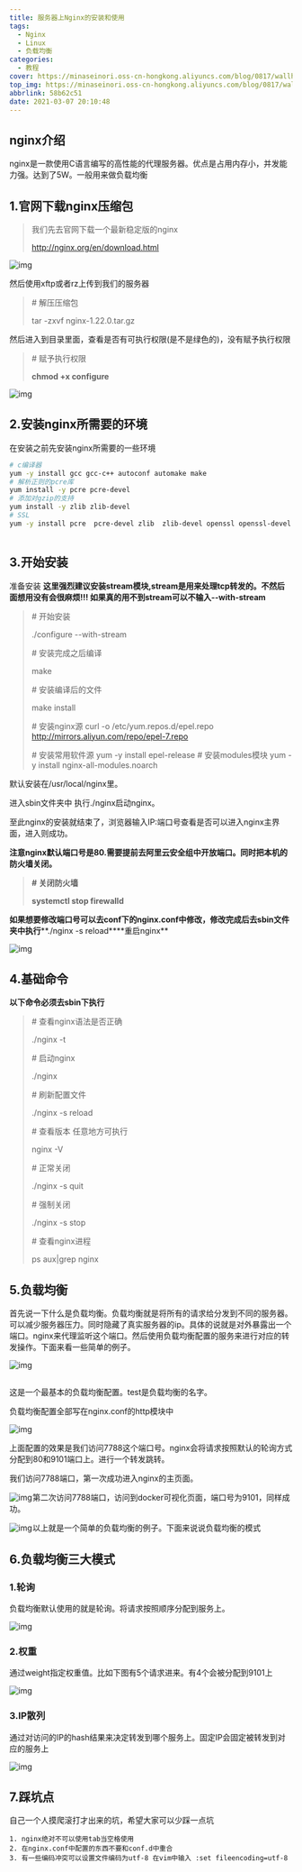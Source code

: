 ```yaml
---
title: 服务器上Nginx的安装和使用
tags:
  - Nginx
  - Linux
  - 负载均衡
categories:
  - 教程
cover: https://minaseinori.oss-cn-hongkong.aliyuncs.com/blog/0817/wallhaven-y88x6k_1920x1080.png
top_img: https://minaseinori.oss-cn-hongkong.aliyuncs.com/blog/0817/wallhaven-y88x6k_1920x1080.png
abbrlink: 58b62c51
date: 2021-03-07 20:10:48
---
```


##  nginx介绍

​    nginx是一款使用C语言编写的高性能的代理服务器。优点是占用内存小，并发能力强。达到了5W。一般用来做负载均衡   

## 1.官网下载nginx压缩包

> 我们先去官网下载一个最新稳定版的nginx
>
> http://nginx.org/en/download.html

 ![img](https://minaseinori.oss-cn-hongkong.aliyuncs.com/%E6%95%99%E5%AD%A6%E7%9B%AE%E5%BD%95/202305011451254.png)![点击并拖拽以移动](data:image/gif;base64,R0lGODlhAQABAPABAP///wAAACH5BAEKAAAALAAAAAABAAEAAAICRAEAOw==)

然后使用xftp或者rz上传到我们的服务器

> \# 解压压缩包
>
> tar -zxvf nginx-1.22.0.tar.gz

 然后进入到目录里面，查看是否有可执行权限(是不是绿色的)，没有赋予执行权限

> \# 赋予执行权限
>
> **chmod +x configure**

 ![img](https://minaseinori.oss-cn-hongkong.aliyuncs.com/%E6%95%99%E5%AD%A6%E7%9B%AE%E5%BD%95/202305011451991.png)![点击并拖拽以移动](data:image/gif;base64,R0lGODlhAQABAPABAP///wAAACH5BAEKAAAALAAAAAABAAEAAAICRAEAOw==)

## 2.安装nginx所需要的环境

在安装之前先安装nginx所需要的一些环境

```bash
# c编译器
yum -y install gcc gcc-c++ autoconf automake make
# 解析正则的pcre库
yum install -y pcre pcre-devel
# 添加对gzip的支持
yum install -y zlib zlib-devel
# SSL
yum -y install pcre  pcre-devel zlib  zlib-devel openssl openssl-devel
```

![点击并拖拽以移动](data:image/gif;base64,R0lGODlhAQABAPABAP///wAAACH5BAEKAAAALAAAAAABAAEAAAICRAEAOw==)

## 3.开始安装

准备安装 **这里强烈建议安装stream模块,stream是用来处理tcp转发的。不然后面想用没有会很麻烦!!! 如果真的用不到stream可以不输入--with-stream**

> \# 开始安装
>
> ./configure --with-stream
>
> \# 安装完成之后编译
>
> make
>
> \# 安装编译后的文件
>
> make install
>
> \# 安装nginx源
>  curl -o /etc/yum.repos.d/epel.repo http://mirrors.aliyun.com/repo/epel-7.repo
>
> \# 安装常用软件源
>  yum -y install epel-release
>  \# 安装modules模块
>  yum -y install nginx-all-modules.noarch

默认安装在/usr/local/nginx里。

进入sbin文件夹中 执行./nginx启动nginx。

至此nginx的安装就结束了，浏览器输入IP:端口号查看是否可以进入nginx主界面，进入则成功。

**注意nginx默认端口号是80.需要提前去阿里云安全组中开放端口。同时把本机的防火墙关闭。**

> **# 关闭防火墙**
>
> **systemctl stop firewalld**

**如果想要修改端口号可以去conf下的nginx.conf中修改，修改完成后去sbin文件夹中执行****./nginx -s reload****重启nginx**

![img](https://minaseinori.oss-cn-hongkong.aliyuncs.com/%E6%95%99%E5%AD%A6%E7%9B%AE%E5%BD%95/202305011451886.png)![点击并拖拽以移动](data:image/gif;base64,R0lGODlhAQABAPABAP///wAAACH5BAEKAAAALAAAAAABAAEAAAICRAEAOw==)

## 4.基础命令

**以下命令必须去sbin下执行**

> \# 查看nginx语法是否正确
>
> ./nginx -t
>
> \# 启动nginx
>
> ./nginx
>
> \# 刷新配置文件
>
> ./nginx -s reload
>
> \# 查看版本 任意地方可执行
>
> nginx -V
>
> \# 正常关闭
>
> ./nginx -s quit
>
> \# 强制关闭
>
> ./nginx -s stop
>
> \# 查看nginx进程
>
> ps aux|grep nginx

## 5.负载均衡

首先说一下什么是负载均衡。负载均衡就是将所有的请求给分发到不同的服务器。可以减少服务器压力。同时隐藏了真实服务器的ip。具体的说就是对外暴露出一个端口。nginx来代理监听这个端口。然后使用负载均衡配置的服务来进行对应的转发操作。下面来看一些简单的例子。

![img](https://minaseinori.oss-cn-hongkong.aliyuncs.com/%E6%95%99%E5%AD%A6%E7%9B%AE%E5%BD%95/202305011451823.jpeg)

![点击并拖拽以移动](data:image/gif;base64,R0lGODlhAQABAPABAP///wAAACH5BAEKAAAALAAAAAABAAEAAAICRAEAOw==)

 这是一个最基本的负载均衡配置。test是负载均衡的名字。

负载均衡配置全部写在nginx.conf的http模块中

 ![img](https://minaseinori.oss-cn-hongkong.aliyuncs.com/%E6%95%99%E5%AD%A6%E7%9B%AE%E5%BD%95/202305011452377.png)![点击并拖拽以移动](data:image/gif;base64,R0lGODlhAQABAPABAP///wAAACH5BAEKAAAALAAAAAABAAEAAAICRAEAOw==)

 上面配置的效果是我们访问7788这个端口号。nginx会将请求按照默认的轮询方式分配到80和9101端口上。进行一个转发跳转。

我们访问7788端口，第一次成功进入nginx的主页面。 

![img](https://minaseinori.oss-cn-hongkong.aliyuncs.com/%E6%95%99%E5%AD%A6%E7%9B%AE%E5%BD%95/202305011452506.png)![点击并拖拽以移动](data:image/gif;base64,R0lGODlhAQABAPABAP///wAAACH5BAEKAAAALAAAAAABAAEAAAICRAEAOw==)第二次访问7788端口，访问到docker可视化页面，端口号为9101，同样成功。

![img](https://minaseinori.oss-cn-hongkong.aliyuncs.com/%E6%95%99%E5%AD%A6%E7%9B%AE%E5%BD%95/202305011452330.png)![点击并拖拽以移动](data:image/gif;base64,R0lGODlhAQABAPABAP///wAAACH5BAEKAAAALAAAAAABAAEAAAICRAEAOw==)以上就是一个简单的负载均衡的例子。下面来说说负载均衡的模式

## 6.负载均衡三大模式 

### 1.轮询

负载均衡默认使用的就是轮询。将请求按照顺序分配到服务上。

![img](https://minaseinori.oss-cn-hongkong.aliyuncs.com/%E6%95%99%E5%AD%A6%E7%9B%AE%E5%BD%95/202305011452226.png)![点击并拖拽以移动](data:image/gif;base64,R0lGODlhAQABAPABAP///wAAACH5BAEKAAAALAAAAAABAAEAAAICRAEAOw==)

### 2.权重

通过weight指定权重值。比如下图有5个请求进来。有4个会被分配到9101上

![img](https://minaseinori.oss-cn-hongkong.aliyuncs.com/%E6%95%99%E5%AD%A6%E7%9B%AE%E5%BD%95/202305011452043.png)![点击并拖拽以移动](data:image/gif;base64,R0lGODlhAQABAPABAP///wAAACH5BAEKAAAALAAAAAABAAEAAAICRAEAOw==)

### 3.IP散列

通过对访问的IP的hash结果来决定转发到哪个服务上。固定IP会固定被转发到对应的服务上

![img](https://minaseinori.oss-cn-hongkong.aliyuncs.com/%E6%95%99%E5%AD%A6%E7%9B%AE%E5%BD%95/202305011452133.png)![点击并拖拽以移动](data:image/gif;base64,R0lGODlhAQABAPABAP///wAAACH5BAEKAAAALAAAAAABAAEAAAICRAEAOw==)

##  7.踩坑点

自己一个人摸爬滚打才出来的坑，希望大家可以少踩一点坑

```
1. nginx绝对不可以使用tab当空格使用
2. 在nginx.conf中配置的东西不要和conf.d中重合
3. 有一些编码冲突可以设置文件编码为utf-8 在vim中输入 :set fileencoding=utf-8
```

![点击并拖拽以移动](data:image/gif;base64,R0lGODlhAQABAPABAP///wAAACH5BAEKAAAALAAAAAABAAEAAAICRAEAOw==)
